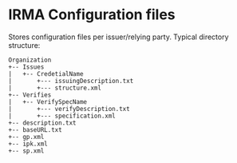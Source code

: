 # IRMA Configuration files

Stores configuration files per issuer/relying party. Typical directory structure:

	Organization
	+-- Issues
	|   +-- CredetialName
	|   	+--- issuingDescription.txt
	|   	+--- structure.xml
	+-- Verifies
	|   +-- VerifySpecName
	|   	+--- verifyDescription.txt
	|   	+--- specification.xml
	+-- description.txt
    +-- baseURL.txt
	+-- gp.xml
	+-- ipk.xml
	+-- sp.xml
